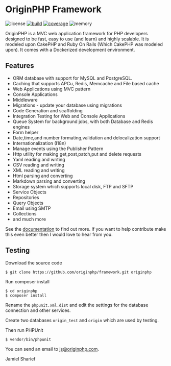 # OriginPHP Framework

![license](https://img.shields.io/badge/license-MIT-brightGreen.svg)
[![build](https://travis-ci.org/originphp/framework.svg?branch=master)](https://travis-ci.org/originphp/framework)
[![coverage](https://coveralls.io/repos/github/originphp/framework/badge.svg?branch=master)](https://coveralls.io/github/originphp/framework?branch=master)
![memory](https://img.shields.io/badge/memory-950KB-brightGeen.svg)

OriginPHP is a MVC web application framework for PHP developers designed to be fast, easy to use (and learn) and highly scalable. It is modeled upon CakePHP and Ruby On Rails (Which CakePHP was modeled upon). It comes with a Dockerized development environment.

## Features

- ORM database with support for MySQL and PostgreSQL.
- Caching that supports APCu, Redis, Memcache and File based cache
- Web Applications using MVC pattern
- Console Applications
- Middleware
- Migrations - update your database using migrations
- Code Generation and scaffolding
- Integration Testing for Web and Console Applications
- Queue System for background jobs, with both Database and Redis engines
- Form helper
- Date,time,and number formating,validation and delocalization support
- Internationalization (I18n)
- Manage events using the Publisher Pattern
- Http utility for making get,post,patch,put and delete requests
- Yaml reading and writing
- CSV reading and writing
- XML reading and writing
- Html parsing and converting
- Markdown parsing and converting
- Storage system which supports local disk, FTP and SFTP
- Service Objects
- Repositories
- Query Objects
- Email using SMTP
- Collections
- and much more

See the [documentation](https://www.originphp.com/docs/getting-started/) to find out more. If you want to help contribute make this even better then I would love to hear from you.

## Testing

Download the source code

```linux
$ git clone https://github.com/originphp/framework.git originphp
```

Run composer install

```linux
$ cd originphp
$ composer install
```

Rename the `phpunit.xml.dist` and edit the settings for the database connection and other services.

Create two databases `origin_test` and `origin` which are used by testing.

Then run PHPUnit

```linux
$ vendor/bin/phpunit
```

You can send an email to <js@originphp.com>.

Jamiel Sharief